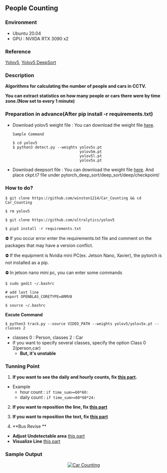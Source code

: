 ## People Counting

### Environment

- Ubuntu 20.04
- GPU : NVIIDA RTX 3090 x2

### Reference
<a href='https://github.com/ultralytics/yolov5'>Yolov5</a>, <a href='https://github.com/mikel-brostrom/Yolov5_DeepSort_Pytorch'>Yolov5 DeepSort</a>

### Description
**Algorithms for calculating the number of people and cars in CCTV.**

**You can extract statistics on how many people or cars there were by time zone.(Now set to every 1 minute)**

### Preparation in advance(After pip install -r requirements.txt)

- Download yolov5 weight file : You can download the weight file <a href='https://github.com/ultralytics/yolov5'>here</a>.
  ```
  Sample Command
  
  $ cd yolov5
  $ python3 detect.py --weights yolov5s.pt
                                yolov5m.pt
                                yolov5l.pt
                                yolov5x.pt
  ```
- Download deepsort file : You can download the weight file <a href='https://drive.google.com/drive/folders/1xhG0kRH1EX5B9_Iz8gQJb7UNnn_riXi6'>here</a>.
                          And place ckpt.t7 file under pytorch_deep_sort/deep_sort/deep/checkpoint/

### How to do?

```
$ git clone https://github.com/winston1214/Car_Counting && cd Car_Counting
```
```
$ rm yolov5
```
```
$ git clone https://github.com/ultralytics/yolov5
```
```
$ pip3 install -r requirements.txt
```
⛔ If you occur error enter the requirements.txt file and comment on the packages that may have a version conflict.

⛔ If the equipment is Nvidia mini PC(ex. Jetson Nano, Xavier), the pytorch is not installed as a pip.

⛔ In jetson nano mini pc, you can enter some commands
```
$ sudo gedit ~/.bashrc
```
```
# add last line
export OPENBLAS_CORETYPE=ARMV8
```
```
$ source ~/.bashrc
```


**Excute Command**

```
$ python3 track.py --source VIDEO_PATH --weights yolov5/yolov5x.pt --classes 2
```
- classes 0 : Person, classes 2 : Car
- If you want to specify several classes, specify the option Class 0 2(person,car)
  - **But, it's unstable**

### Tunning Point

1. **If you want to see the daily and hourly counts, fix <a href='https://github.com/winston1214/Car_Counting/blob/223f7a076a7f1b932fff582f5f809b15ed95ca75/track.py#L233'>this part</a>.**

- Example
  - hour count : ```if time_sum>=60*60:```
  - daily count : ```if time_sum>=60*60*24:```

2. **If you want to reposition the line, fix <a href='https://github.com/winston1214/Car_Counting/blob/223f7a076a7f1b932fff582f5f809b15ed95ca75/track.py#L168'>this part</a>**
3. **If you want to reposition the text, fix <a href='https://github.com/winston1214/Car_Counting/blob/223f7a076a7f1b932fff582f5f809b15ed95ca75/track.py#L281'>this part</a>**

4. **Bus Revise **
  - **Adjust Undetectable area**  <a href='https://github.com/winston1214/Car_Counting/blob/5785f303d622b2bceb5a3a962d5aac1bde5e5605/bus1_track.py#L181'>this part</a>
  - **Visualize Line** <a href='https://github.com/winston1214/Car_Counting/blob/5785f303d622b2bceb5a3a962d5aac1bde5e5605/bus1_track.py#L170'>this part</a>              
           




### Sample Output

<center><a href="https://youtu.be/8sUBoE8mZG4" target="_blank"><img src='https://i9.ytimg.com/vi/8sUBoE8mZG4/mq1.jpg?sqp=CMTeqIIG&rs=AOn4CLBd7W5OpDxRjEd-eAfeeQ1qOj9Ahw'
alt="Car Counting" /></a></center>
